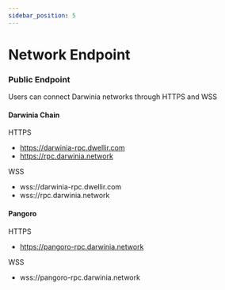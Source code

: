 ```yaml
---
sidebar_position: 5
---
```


# Network Endpoint

### Public Endpoint

Users can connect Darwinia networks through HTTPS and WSS



#### Darwinia Chain


HTTPS

*  https://darwinia-rpc.dwellir.com
*  https://rpc.darwinia.network

WSS

* wss://darwinia-rpc.dwellir.com
* wss://rpc.darwinia.network


#### Pangoro

HTTPS

*  https://pangoro-rpc.darwinia.network


WSS

*  wss://pangoro-rpc.darwinia.network






